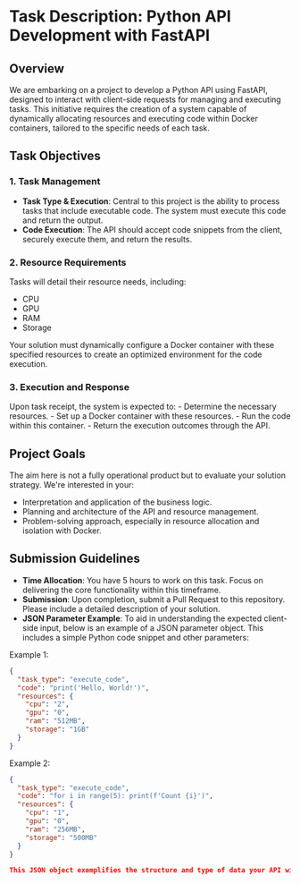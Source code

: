 # Task Description: Python API Development with FastAPI

## Overview
We are embarking on a project to develop a Python API using FastAPI, designed to interact with client-side requests for managing and executing tasks. This initiative requires the creation of a system capable of dynamically allocating resources and executing code within Docker containers, tailored to the specific needs of each task.

## Task Objectives

### 1. Task Management
- **Task Type & Execution**: Central to this project is the ability to process tasks that include executable code. The system must execute this code and return the output.
- **Code Execution**: The API should accept code snippets from the client, securely execute them, and return the results.

### 2. Resource Requirements
Tasks will detail their resource needs, including:
- CPU
- GPU
- RAM
- Storage

Your solution must dynamically configure a Docker container with these specified resources to create an optimized environment for the code execution.

### 3. Execution and Response
Upon task receipt, the system is expected to:
    - Determine the necessary resources.
    - Set up a Docker container with these resources.
    - Run the code within this container.
    - Return the execution outcomes through the API.

## Project Goals

The aim here is not a fully operational product but to evaluate your solution strategy. We're interested in your:
- Interpretation and application of the business logic.
- Planning and architecture of the API and resource management.
- Problem-solving approach, especially in resource allocation and isolation with Docker.

## Submission Guidelines

- **Time Allocation**: You have 5 hours to work on this task. Focus on delivering the core functionality within this timeframe.
- **Submission**: Upon completion, submit a Pull Request to this repository. Please include a detailed description of your solution.
- **JSON Parameter Example**: To aid in understanding the expected client-side input, below is an example of a JSON parameter object. This includes a simple Python code snippet and other parameters:

Example 1: 
```json
{
  "task_type": "execute_code",
  "code": "print('Hello, World!')",
  "resources": {
    "cpu": "2",
    "gpu": "0",
    "ram": "512MB",
    "storage": "1GB"
  }
}
```

Example 2: 
```json
{
  "task_type": "execute_code",
  "code": "for i in range(5): print(f'Count {i}')",
  "resources": {
    "cpu": "1",
    "gpu": "0",
    "ram": "256MB",
    "storage": "500MB"
  }
}

This JSON object exemplifies the structure and type of data your API will receive from clients. It outlines the task type, the code to be executed, and the resource requirements.
